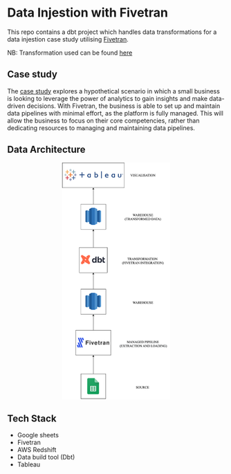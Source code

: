 
# Data Injestion with Fivetran

This repo contains a dbt project which handles data transformations for a data injestion case study utilising [Fivetran](https://www.fivetran.com/).

NB: Transformation used can be found [here](https://github.com/AfolabiAwonuga/data_ingestion/blob/main/models/my_dbt_transforms/o_d_dbt_view_model.sql)


## Case study
The [case study](https://medium.com/@afolabiawonuga/data-ingestion-with-fivetran-35b53801d266) explores a hypothetical scenario in which a small business is looking to leverage the power of analytics to gain insights and make data-driven decisions. With Fivetran, the business is able to set up and maintain data pipelines with minimal effort, as the platform is fully managed. This will allow the business to focus on their core competencies, rather than dedicating resources to managing and maintaining data pipelines. 


## Data Architecture
<p align="center">
  <img src="images/1.png" alt="drawing" width="250"/>
</p>



## Tech Stack

- Google sheets 
- Fivetran 
- AWS Redshift 
- Data build tool (Dbt)
- Tableau 
